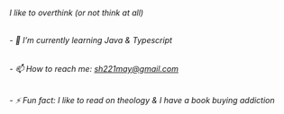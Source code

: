 ###### I like to overthink (or not think at all)
###### - 🌱 I’m currently learning Java & Typescript
###### - 📫 How to reach me: sh221may@gmail.com
###### - ⚡ Fun fact: I like to read on theology & I have a book buying addiction
<!--
**S0LD13R-CMD/S0LD13R-CMD** is a ✨ _special_ ✨ repository because its `README.md` (this file) appears on your GitHub profile.

Here are some ideas to get you started:

- 🔭 I’m currently working on ...
- 🌱 I’m currently learning ...
- 👯 I’m looking to collaborate on ...
- 🤔 I’m looking for help with ...
- 💬 Ask me about ...
- 📫 How to reach me: ...
- 😄 Pronouns: ...
- ⚡ Fun fact: ...
-->
